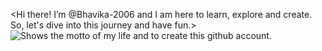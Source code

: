

<Hi there! I’m @Bhavika-2006 and I am here to learn, explore and create. So, let's dive into this journey and have fun.>
<picture>
  <source media="(prefers-color-scheme: dark)" srcset="https://scontent.fdel1-7.fna.fbcdn.net/v/t39.30808-6/300767116_368788818786325_6140599047834585010_n.png?_nc_cat=103&ccb=1-7&_nc_sid=52f669&_nc_ohc=yGrOOcYUGHkAX_he91x&_nc_ht=scontent.fdel1-7.fna&oh=00_AfB9HrM_d3DEZTLlmRkIvKaS78vQr-UM-v_S8b3hOy9npw&oe=6510C373">
  <source media="(prefers-color-scheme: light)" srcset="https://scontent.fdel1-7.fna.fbcdn.net/v/t39.30808-6/300767116_368788818786325_6140599047834585010_n.png?_nc_cat=103&ccb=1-7&_nc_sid=52f669&_nc_ohc=yGrOOcYUGHkAX_he91x&_nc_ht=scontent.fdel1-7.fna&oh=00_AfB9HrM_d3DEZTLlmRkIvKaS78vQr-UM-v_S8b3hOy9npw&oe=6510C373">
  <img alt="Shows the motto of my life and to create this github account." src="https://scontent.fdel1-7.fna.fbcdn.net/v/t39.30808-6/300767116_368788818786325_6140599047834585010_n.png?_nc_cat=103&ccb=1-7&_nc_sid=52f669&_nc_ohc=yGrOOcYUGHkAX_he91x&_nc_ht=scontent.fdel1-7.fna&oh=00_AfB9HrM_d3DEZTLlmRkIvKaS78vQr-UM-v_S8b3hOy9npw&oe=6510C373">
</picture>
